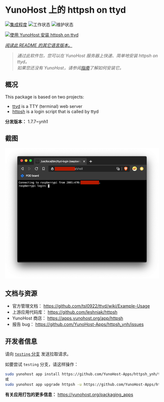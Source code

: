 <!--
注意：此 README 由 <https://github.com/YunoHost/apps/tree/master/tools/readme_generator> 自动生成
请勿手动编辑。
-->

# YunoHost 上的 httpsh on ttyd

[![集成程度](https://apps.yunohost.org/badge/integration/httpsh)](https://ci-apps.yunohost.org/ci/apps/httpsh/)
![工作状态](https://apps.yunohost.org/badge/state/httpsh)
![维护状态](https://apps.yunohost.org/badge/maintained/httpsh)

[![使用 YunoHost 安装 httpsh on ttyd](https://install-app.yunohost.org/install-with-yunohost.svg)](https://install-app.yunohost.org/?app=httpsh)

*[阅读此 README 的其它语言版本。](./ALL_README.md)*

> *通过此软件包，您可以在 YunoHost 服务器上快速、简单地安装 httpsh on ttyd。*  
> *如果您还没有 YunoHost，请参阅[指南](https://yunohost.org/install)了解如何安装它。*

## 概况

This package is based on two projects:

* [ttyd](https://tsl0922.github.io/ttyd) is a TTY (terminal) web server
* [httpsh](https://github.com/leshniak/httpsh) is a login script that is called by ttyd


**分发版本：** 1.7.7~ynh1

## 截图

![httpsh on ttyd 的截图](./doc/screenshots/httpsh.png)

## 文档与资源

- 官方管理文档： <https://github.com/tsl0922/ttyd/wiki/Example-Usage>
- 上游应用代码库： <https://github.com/leshniak/httpsh>
- YunoHost 商店： <https://apps.yunohost.org/app/httpsh>
- 报告 bug： <https://github.com/YunoHost-Apps/httpsh_ynh/issues>

## 开发者信息

请向 [`testing` 分支](https://github.com/YunoHost-Apps/httpsh_ynh/tree/testing) 发送拉取请求。

如要尝试 `testing` 分支，请这样操作：

```bash
sudo yunohost app install https://github.com/YunoHost-Apps/httpsh_ynh/tree/testing --debug
或
sudo yunohost app upgrade httpsh -u https://github.com/YunoHost-Apps/httpsh_ynh/tree/testing --debug
```

**有关应用打包的更多信息：** <https://yunohost.org/packaging_apps>
